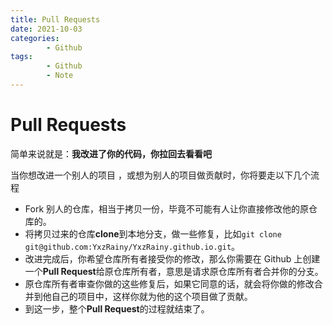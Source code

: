 ```yaml
---
title: Pull Requests
date: 2021-10-03
categories:
        - Github
tags:
        - Github
        - Note
---
```


# Pull Requests

简单来说就是：**我改进了你的代码，你拉回去看看吧**

当你想改进一个别人的项目 ，或想为别人的项目做贡献时，你将要走以下几个流程

- Fork 别人的仓库，相当于拷贝一份，毕竟不可能有人让你直接修改他的原仓库的。
- 将拷贝过来的仓库**clone**到本地分支，做一些修复，比如`git clone git@github.com:YxzRainy/YxzRainy.github.io.git`。
- 改进完成后，你希望仓库所有者接受你的修改，那么你需要在 Github 上创建一个**Pull Request**给原仓库所有者，意思是请求原仓库所有者合并你的分支。
- 原仓库所有者审查你做的这些修复后，如果它同意的话，就会将你做的修改合并到他自己的项目中，这样你就为他的这个项目做了贡献。
- 到这一步，整个**Pull Request**的过程就结束了。
